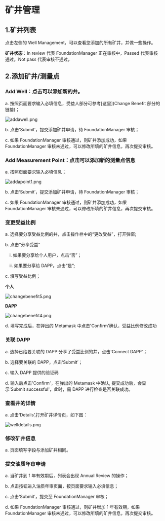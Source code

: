 # 矿井管理

## 1.矿井列表

点击左侧的 Well Management，可以查看您添加的所有矿井，并做一些操作。

**矿井状态**：In review 代表 FoundationManager 正在审核中，Passed 代表审核通过，Not pass 代表审核不通过。

## 2.添加矿井/测量点

### Add Well：点击可以添加新的井。

a. 按照页面要求输入必填信息，受益人部分可参考[这里](Change Benefit 部分的链接)；

![addawell.png](/img/docs/addawell.png)

b. 点击‘Submit’，提交添加矿井申请，待 FoundationManager 审核；

c. 如果 FoundationManager 审核通过，则矿井添加成功，如果 FoundationManager 审核未通过，可以修改所填的矿井信息，再次提交审核。

### Add Measurement Point：点击可以添加新的测量点信息

a. 按照页面要求输入必填信息；

![addapoint1.png](/img/docs/addapoint1.png)

b. 点击‘Submit’，提交添加矿井申请，待 FoundationManager 审核；

c. 如果 FoundationManager 审核通过，则矿井添加成功，如果 FoundationManager 审核未通过，可以修改所填的矿井信息，再次提交审核。

### 变更受益比例

a. 选择要分享受益比例的井，点击操作栏中的“更改受益”，打开弹窗;

b. 点击“分享受益”

&ensp;&ensp;i. 如果要分享给个人用户，点击“否”；

&ensp;&ensp;ii. 如果要分享给 DAPP，点击“是”;

c. 填写受益比例；

**个人**

![changebenefit5.png](/img/docs/changebenefit5.png)

**DAPP**

![changebenefit4.png](/img/docs/changebenefit4.png)

d. 填写完成后，在弹出的 Metamask 中点击'Confirm'确认，受益比例修改成功

### 关联 DAPP

a. 选择已给要关联的 DAPP 分享了受益比例的井，点击'Connect DAPP'；

b. 选择要关联的 DAPP，点击‘Submit’；

c. 输入 DAPP 提供的验证码

d. 输入后点击'Confirm'，在弹出的 Metamask 中确认, 提交成功后，会显示'Submit successful'，此时，需 DAPP 进行检查是否关联成功。

### 查看井的详情

a. 点击‘Details’,打开矿井详情页，如下图：

![welldetails.png](/img/docs/welldetails.png)

### 修改矿井信息

a. 页面填写字段与添加矿井相同。

### 提交油质年审申请

a. 当矿井到 1 年有效期后，列表会出现 Annual Review 的操作；

b. 点击按钮进入油质年审页面，按页面要求输入必填信息；

c. 点击‘Submit’，提交至 FoundationManager 审核；

d. 如果 FoundationManager 审核通过，则矿井增加 1 年有效期，如果 FoundationManager 审核未通过，可以修改所填的矿井信息，再次提交审核。
